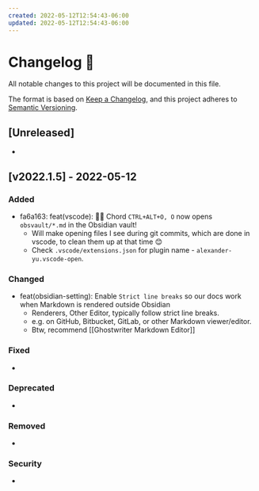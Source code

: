 ```yaml
---
created: 2022-05-12T12:54:43-06:00
updated: 2022-05-12T12:54:43-06:00
---
```

# Changelog 📝

All notable changes to this project will be documented in this file.

The format is based on [Keep a Changelog](https://keepachangelog.com/en/1.0.0/), and this project adheres to [Semantic Versioning](https://semver.org/spec/v2.0.0.html).

## [Unreleased]

*

## [v2022.1.5] - 2022-05-12

### Added

- fa6a163: feat(vscode): 🧑‍💻 Chord `CTRL+ALT+O, O` now opens `obsvault/*.md` in the Obsidian vault!
  - Will make opening files I see during git commits, which are done in vscode, to clean them up at that time 😊
  - Check `.vscode/extensions.json` for plugin name - `alexander-yu.vscode-open`.

### Changed

* feat(obsidian-setting): Enable `Strict line breaks` so our docs work when Markdown is rendered outside Obsidian
	- Renderers, Other Editor, typically follow strict line breaks.
	* e.g. on GitHub, Bitbucket, GitLab, or other Markdown viewer/editor.
	* Btw, recommend [[Ghostwriter Markdown Editor]]



### Fixed

*

### Deprecated

*

### Removed

*

### Security

*